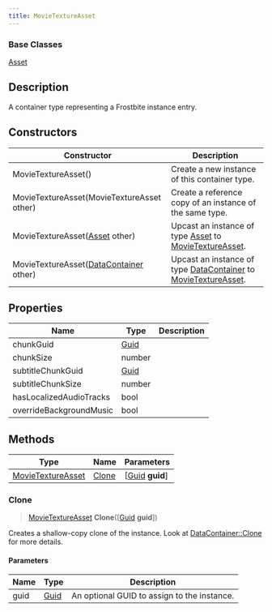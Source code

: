 ```yaml
---
title: MovieTextureAsset
---
```

### Base Classes

[Asset](Asset)

## Description

A container type representing a Frostbite instance entry.

## Constructors

| Constructor                                                                  | Description                                                                                                               |
| ---------------------------------------------------------------------------- | ------------------------------------------------------------------------------------------------------------------------- |
| MovieTextureAsset()                                                          | Create a new instance of this container type.                                                                             |
| MovieTextureAsset(MovieTextureAsset other)                                   | Create a reference copy of an instance of the same type.                                                                  |
| MovieTextureAsset([Asset](Asset) other)                                      | Upcast an instance of type [Asset](Asset) to [MovieTextureAsset](MovieTextureAsset).                                      |
| MovieTextureAsset([DataContainer](/vext/ref/shared/class/datacontainer) other) | Upcast an instance of type [DataContainer](/vext/ref/shared/class/datacontainer) to [MovieTextureAsset](MovieTextureAsset). |

## Properties

| Name                    | Type                              | Description |
| ----------------------- | --------------------------------- | ----------- |
| chunkGuid               | [Guid](/vext/ref/shared/class/guid) |             |
| chunkSize               | number                            |             |
| subtitleChunkGuid       | [Guid](/vext/ref/shared/class/guid) |             |
| subtitleChunkSize       | number                            |             |
| hasLocalizedAudioTracks | bool                              |             |
| overrideBackgroundMusic | bool                              |             |

## Methods

| Type                                   | Name            | Parameters                                     |
| -------------------------------------- | --------------- | ---------------------------------------------- |
| [MovieTextureAsset](MovieTextureAsset) | [Clone](#clone) | \[[Guid](/vext/ref/shared/class/guid) **guid**\] |

### Clone

> [MovieTextureAsset](MovieTextureAsset) **Clone**(\[[Guid](/vext/ref/shared/class/guid) **guid**\])

Creates a shallow-copy clone of the instance. Look at [DataContainer::Clone](/vext/ref/shared/class/datacontainer#clone) for more details.

#### Parameters

| Name | Type         | Description                                 |
| ---- | ------------ | ------------------------------------------- |
| guid | [Guid](Guid) | An optional GUID to assign to the instance. |
